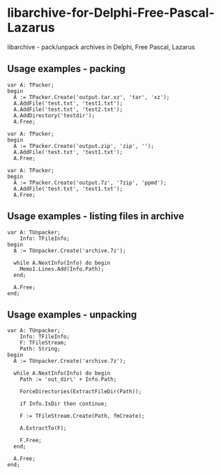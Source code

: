 # libarchive-for-Delphi-Free-Pascal-Lazarus
libarchive - pack/unpack archives in Delphi, Free Pascal, Lazarus

## Usage examples - packing
```
var A: TPacker;
begin
  A := TPacker.Create('output.tar.xz', 'tar', 'xz');
  A.AddFile('test.txt', 'test1.txt');
  A.AddFile('test.txt', 'test2.txt');
  A.AddDirectory('testdir');
  A.Free;
```

```
var A: TPacker;
begin
  A := TPacker.Create('output.zip', 'zip', '');
  A.AddFile('test.txt', 'test1.txt');
  A.Free;
```


```
var A: TPacker;
begin
  A := TPacker.Create('output.7z', '7zip', 'ppmd');
  A.AddFile('test.txt', 'test1.txt');
  A.Free;
```

## Usage examples - listing files in archive
```
var A: TUnpacker;
    Info: TFileInfo;
begin
  A := TUnpacker.Create('archive.7z');

  while A.NextInfo(Info) do begin
    Memo1.Lines.Add(Info.Path);
  end;

  A.Free;
end;
```

## Usage examples - unpacking
```
var A: TUnpacker;
    Info: TFileInfo;
    F: TFileStream;
    Path: String;
begin
  A := TUnpacker.Create('archive.7z');

  while A.NextInfo(Info) do begin
    Path := 'out_dir\' + Info.Path;

    ForceDirectories(ExtractFileDir(Path));

    if Info.IsDir then continue;

    F := TFileStream.Create(Path, fmCreate);

    A.ExtractTo(F);

    F.Free;
  end;

  A.Free;
end;
```
